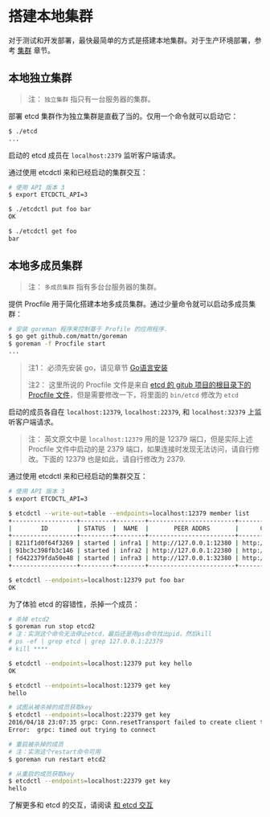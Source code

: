 # 搭建本地集群

对于测试和开发部署，最快最简单的方式是搭建本地集群。对于生产环境部署，参考 [集群](../op-guide/clustering.md) 章节。

## 本地独立集群

> 注： `独立集群` 指只有一台服务器的集群。

部署 etcd 集群作为独立集群是直截了当的。仅用一个命令就可以启动它：

```bash
$ ./etcd
...
```

启动的 etcd 成员在 `localhost:2379` 监听客户端请求。

通过使用 etcdctl 来和已经启动的集群交互：

```bash
# 使用 API 版本 3
$ export ETCDCTL_API=3

$ ./etcdctl put foo bar
OK

$ ./etcdctl get foo
bar
```

## 本地多成员集群

> 注： `多成员集群` 指有多台台服务器的集群。

提供 Procfile 用于简化搭建本地多成员集群。通过少量命令就可以启动多成员集群：

```bash
# 安装 goreman 程序来控制基于 Profile 的应用程序.
$ go get github.com/mattn/goreman
$ goreman -f Procfile start
...
```

> 注1： 必须先安装 go，请见章节 [Go语言安装](https://skyao.gitbooks.io/learning-go/content/installation/)
>
> 注2： 这里所说的 Procfile 文件是来自 [etcd 的 gitub 项目的根目录下的 Procfile 文件](https://github.com/coreos/etcd/blob/master/Procfile)，但是需要修改一下，将里面的 `bin/etcd` 修改为 `etcd`

启动的成员各自在 `localhost:12379`, `localhost:22379`, 和 `localhost:32379` 上监听客户端请求。

> 注： 英文原文中是 `localhost:12379` 用的是 12379 端口，但是实际上述 Procfile 文件中启动的是 2379 端口，如果连接时发现无法访问，请自行修改。下面的 12379 也是如此，请自行修改为 2379.

通过使用 etcdctl 来和已经启动的集群交互：

```bash
# 使用 API 版本 3
$ export ETCDCTL_API=3

$ etcdctl --write-out=table --endpoints=localhost:12379 member list
+------------------+---------+--------+------------------------+------------------------+
|        ID        | STATUS  |  NAME  |       PEER ADDRS       |      CLIENT ADDRS      |
+------------------+---------+--------+------------------------+------------------------+
| 8211f1d0f64f3269 | started | infra1 | http://127.0.0.1:12380 | http://127.0.0.1:12379 |
| 91bc3c398fb3c146 | started | infra2 | http://127.0.0.1:22380 | http://127.0.0.1:22379 |
| fd422379fda50e48 | started | infra3 | http://127.0.0.1:32380 | http://127.0.0.1:32379 |
+------------------+---------+--------+------------------------+------------------------+

$ etcdctl --endpoints=localhost:12379 put foo bar
OK
```

为了体验 etcd 的容错性，杀掉一个成员：

```bash
# 杀掉 etcd2
$ goreman run stop etcd2
# 注：实测这个命令无法停止etcd，最后还是用ps命令找出pid，然后kill
# ps -ef | grep etcd | grep 127.0.0.1:22379
# kill ****

$ etcdctl --endpoints=localhost:12379 put key hello
OK

$ etcdctl --endpoints=localhost:12379 get key
hello

# 试图从被杀掉的成员获取key
$ etcdctl --endpoints=localhost:22379 get key
2016/04/18 23:07:35 grpc: Conn.resetTransport failed to create client transport: connection error: desc = "transport: dial tcp 127.0.0.1:22379: getsockopt: connection refused"; Reconnecting to "localhost:22379"
Error:  grpc: timed out trying to connect

# 重启被杀掉的成员
# 注：实测这个restart命令可用
$ goreman run restart etcd2

# 从重启的成员获取key
$ etcdctl --endpoints=localhost:22379 get key
hello
```

了解更多和 etcd 的交互，请阅读 [和 etcd 交互](interacting_v3.md)


